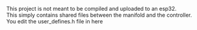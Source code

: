 This project is not meant to be compiled and uploaded to an esp32.<br>
This simply contains shared files between the manifold and the controller.<br>
You edit the user_defines.h file in here
